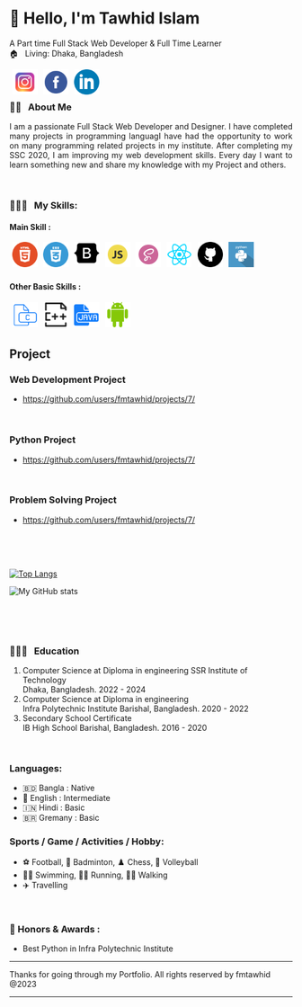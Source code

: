 <!-- banner image starts here  -->
<!--  <img src="./images/banner.png" width="100%">  -->
<!-- banner image ends here  -->

<h1> 👋 Hello, I'm Tawhid Islam </h1>

A Part time Full Stack Web Developer & Full Time Learner  
🏠 &nbsp; Living: Dhaka, Bangladesh

<!-- Contact me section starts here  -->

[<img align="left" alt="instagram" title="instagram link" width="45" hspace="5" src="./images/instagram.svg" />][youtube]
[<img align="left" alt="facebook" title="facebook" width="45" hspace="5" src="./images/facebook.svg" />][facebook]
[<img align="left" alt="linkedin" title="linkedin" width="45" hspace="5" src="./images/linkedin.svg" />][linkedin]
<br />
<br />

<!-- Contact me section ends here  -->

<!-- about-me section starts here  -->

### 👨‍🏫 &nbsp; About Me

<p align="justify">
I am a passionate Full Stack Web Developer and Designer. I have completed many projects in programming languagI have had the opportunity to work on many programming related projects in my institute. After completing my SSC 2020, I am improving my web development skills. Every day I want to learn something new and share my knowledge with my Project and others.
</p>

<br />
<!-- about-me section ends here  -->

<!-- web related skills section starts here  -->

### 👨🏽‍💻 &nbsp; My Skills:

#### Main Skill :

<img align="left" alt="html5" title="html playlist" width="45" hspace="5" src="./images/html5.svg" />
<img align="left" alt="css3" title="css playlist" width="45" hspace="5" src="./images/css3.svg" />
<img align="left" alt="bootstrap" title="bootstrap playlist" width="45" hspace="5" src="./images/bootstrap.svg" />
<img align="left" alt="javascript" title="javascript playlist" width="45" hspace="5" src="./images/js.svg" />
<img align="left" alt="sass" title="sass playlist" width="45" hspace="5" src="./images/sass.svg" />
<img align="left" alt="react" title="react playlist" width="45" hspace="5" src="./images/react.svg" />
<img align="left" alt="github" title="github playlist" width="45" hspace="5" src="./images/github.svg" />
<img align="left" alt="python" title="python playlist" width="45" hspace="5" src="./images/python.svg" />


<br />
<br />
<br />

<!-- web related skills section ends here  -->
<!-- other skills and my videos for computer science section starts here  -->

#### Other Basic Skills :

<img align="left" alt="c" title="c playlist" width="45" hspace="5" src="./images/c.svg" />
<img align="left" alt="c plus plus" title="c++ playlist" width="45" hspace="5" src="./images/cplus.svg" />
<img align="left" alt="java" title="java playlist" width="45" hspace="5" src="./images/java.svg" />
<img align="left" alt="android" title="android playlist" width="45" hspace="5" src="./images/android.svg" />
<br/>
<br/>
<br/>


## Project

### Web Development Project
- https://github.com/users/fmtawhid/projects/7/
<br/>

### Python Project
- https://github.com/users/fmtawhid/projects/7/
<br/>

### Problem Solving Project
- https://github.com/users/fmtawhid/projects/7/
<br/>
<br/>


  <!-- other skills and my videos for computer science section ends here  -->

  <br/>

<!-- github stats starts here  -->

[![Top Langs](https://github-readme-stats.vercel.app/api/top-langs/?username=fmtawhid)](https://github.com/anuraghazra/github-readme-stats)

<!-- [![My GitHub stats](https://github-readme-stats.vercel.app/api?username=anisul-islam)](https://github.com/anuraghazra/github-readme-stats) -->

![My GitHub stats](https://github-readme-stats.vercel.app/api?username=fmtawhid&show_icons=true)

<br/>

<!-- github stats ends here  -->

<br/>

<!-- other skills and my videos for computer science section starts here  -->

<!-- work experience section starts here  -->


<br />
<!-- work experience section ends here  -->
<!-- education section starts here  -->

### 👨🏻‍🎓 &nbsp; Education

1. Computer Science at Diploma in engineering 
   SSR Institute of Technology  
   Dhaka, Bangladesh.
   2022 - 2024
2. Computer Science at Diploma in engineering   
   Infra Polytechnic Institute 
   Barishal, Bangladesh.
   2020 - 2022
3. Secondary School Certificate  
   IB High School
   Barishal, Bangladesh.
   2016 - 2020


<br />

<!-- education section ends here  -->

<!-- my languages section starts here  -->

### Languages:

- 🇧🇩 Bangla : Native
- 🏴󠁧󠁢󠁥󠁮󠁧󠁿 English : Intermediate
- 🇮🇳 Hindi : Basic
- 🇧🇷 Gremany : Basic
  <br />

<!-- my languages section ends here  -->

<!-- my sports and game section starts here  -->

### Sports / Game / Activities / Hobby:

- ⚽ Football, 🏸 Badminton, ♟️ Chess, 🏐 Volleyball
- 🏊‍♂️ Swimming, 🏃‍♂️ Running, 🚶‍♂️ Walking
- ✈️ Travelling

<br />
<!-- my sports and games section ends here  -->

<!-- Honors & awards section starts here  -->

### 🏅 Honors & Awards :

- Best Python in Infra Polytechnic Institute

---

Thanks for going through my Portfolio.
All rights reserved by fmtawhid @2023

---

<!-- my achievement section ends here  -->

<!-- Links section starts here -->

[youtube]: https://www.instagram.com/fmtawhid/
[facebook]: https://www.facebook.com/fmtawhid1
[linkedin]: https://www.linkedin.com/in/fmtawhid/
[github]: https://github.com/fmtawhid

<!-- web related playlists starts here  -->
[tikkaway]: https://fmtawhid.github.io/Tikkaway_Restaurant_Website/


<!-- Links section ends here -->
